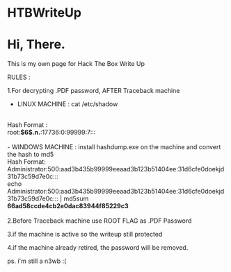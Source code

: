 # HTBWriteUp
# Hi, There.

This is my own page for Hack The Box Write Up

RULES :

1.For decrypting .PDF password, AFTER Traceback machine 
- LINUX MACHINE : cat /etc/shadow
<br>
Hash Format :
<br>
root:<b>$6$.n.</b>:17736:0:99999:7:::
<br><br>
- WINDOWS MACHINE : install hashdump.exe on the machine and convert the hash to md5
<br>
Hash Format:
<br>
Administrator:500:aad3b435b99999eeaad3b123b51404ee:31d6cfe0doekjd31b73c59d7e0c:::
<br>
echo Administrator:500:aad3b435b99999eeaad3b123b51404ee:31d6cfe0doekjd31b73c59d7e0c::: | md5sum
<br>
<b>66ad58ccde4cb2e0dac83944f85229c3</b>
<br><br>
2.Before Traceback machine use ROOT FLAG as .PDF Password

3.if the machine is active so the writeup still protected

4.if the machine already retired, the password will be removed.



ps. i'm still a n3wb :(
